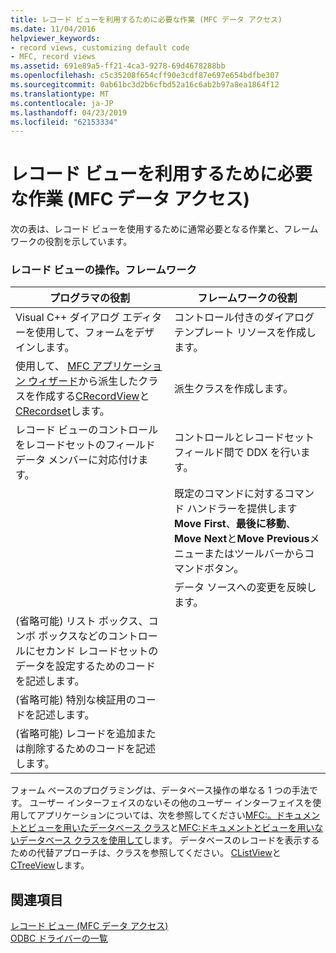 ```yaml
---
title: レコード ビューを利用するために必要な作業 (MFC データ アクセス)
ms.date: 11/04/2016
helpviewer_keywords:
- record views, customizing default code
- MFC, record views
ms.assetid: 691e89a5-ff21-4ca3-9278-69d4678288bb
ms.openlocfilehash: c5c35208f654cff90e3cdf87e697e654bdfbe307
ms.sourcegitcommit: 0ab61bc3d2b6cfbd52a16c6ab2b97a8ea1864f12
ms.translationtype: MT
ms.contentlocale: ja-JP
ms.lasthandoff: 04/23/2019
ms.locfileid: "62153334"
---
```

# <a name="your-role-in-working-with-a-record-view--mfc-data-access"></a>レコード ビューを利用するために必要な作業 (MFC データ アクセス)

次の表は、レコード ビューを使用するために通常必要となる作業と、フレームワークの役割を示しています。

### <a name="working-with-a-record-view-you-and-the-framework"></a>レコード ビューの操作。フレームワーク

|プログラマの役割|フレームワークの役割|
|---------|-------------------|
|Visual C++ ダイアログ エディターを使用して、フォームをデザインします。|コントロール付きのダイアログ テンプレート リソースを作成します。|
|使用して、 [MFC アプリケーション ウィザード](../mfc/reference/database-support-mfc-application-wizard.md)から派生したクラスを作成する[CRecordView](../mfc/reference/crecordview-class.md)と[CRecordset](../mfc/reference/crecordset-class.md)します。|派生クラスを作成します。|
|レコード ビューのコントロールをレコードセットのフィールド データ メンバーに対応付けます。|コントロールとレコードセット フィールド間で DDX を行います。|
||既定のコマンドに対するコマンド ハンドラーを提供します**Move First**、**最後に移動**、 **Move Next**と**Move Previous**メニューまたはツールバーからコマンドボタン。|
||データ ソースへの変更を反映します。|
|(省略可能) リスト ボックス、コンボ ボックスなどのコントロールにセカンド レコードセットのデータを設定するためのコードを記述します。||
|(省略可能) 特別な検証用のコードを記述します。||
|(省略可能) レコードを追加または削除するためのコードを記述します。||

フォーム ベースのプログラミングは、データベース操作の単なる 1 つの手法です。 ユーザー インターフェイスのないその他のユーザー インターフェイスを使用してアプリケーションについては、次を参照してください[MFC:。ドキュメントとビューを用いたデータベース クラス](../data/mfc-using-database-classes-with-documents-and-views.md)と[MFC:ドキュメントとビューを用いないデータベース クラスを使用して](../data/mfc-using-database-classes-without-documents-and-views.md)します。 データベースのレコードを表示するための代替アプローチは、クラスを参照してください。 [CListView](../mfc/reference/clistview-class.md)と[CTreeView](../mfc/reference/ctreeview-class.md)します。

## <a name="see-also"></a>関連項目

[レコード ビュー (MFC データ アクセス)](../data/record-views-mfc-data-access.md)<br/>
[ODBC ドライバーの一覧](../data/odbc/odbc-driver-list.md)